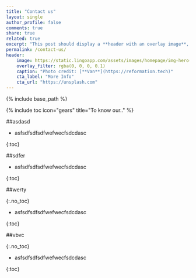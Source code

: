 ```yaml
---
title: "Contact us"
layout: single
author_profile: false
comments: true
share: true
related: true
excerpt: "This post should display a **header with an overlay image**, if the theme supports it."
permalink: /contact-us/
header:
    image: https://static.lingoapp.com/assets/images/homepage/img-hero-lingo-visual-asset-manager%402x%40v5.png
    overlay_filter: rgba(0, 0, 0, 0.1)
    caption: "Photo credit: [**Van**](https://reformation.tech)"
    cta_label: "More Info"
    cta_url: "https://unsplash.com"
---
```


{% include base_path %}


{% include toc icon="gears" title="To know our.." %}

##asdasd
	
* asfsdfsdfsdfwefwecfsdcdasc

{:toc}

##sdfer
	
* asfsdfsdfsdfwefwecfsdcdasc

{:toc}

##werty

{:.no_toc}
	
* asfsdfsdfsdfwefwecfsdcdasc

{:toc}


##vbvc

{:.no_toc}
	
* asfsdfsdfsdfwefwecfsdcdasc

{:toc}

